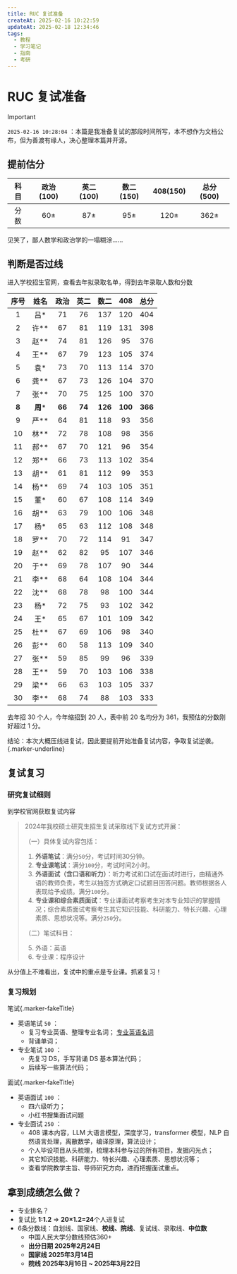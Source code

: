 ```yaml
---
title: RUC 复试准备
createAt: 2025-02-16 10:22:59
updateAt: 2025-02-18 12:34:46
tags:
  - 教程
  - 学习笔记
  - 指南
  - 考研
---
```


# RUC 复试准备

> [!important]
> `2025-02-16 10:28:04` ：本篇是我准备复试的那段时间所写，本不想作为文档公布，但为善渡有缘人，决心整理本篇并开源。

## 提前估分

| 科目  | 政治(100) | 英二(100) | 数二(150) | 408(150) | 总分(500) |
| :-: | :-----: | :-----: | :-----: | :------: | :-----: |
| 分数  |   60±   |   87±   |   95±   |   120±   |  362±   |

见笑了，鄙人数学和政治学的一塌糊涂……

## 判断是否过线

进入学校招生官网，查看去年拟录取名单，得到去年录取人数和分数

|  序号   |   姓名   |   政治   |   英二   |   数二    |   408   |   总分    |
| :---: | :----: | :----: | :----: | :-----: | :-----: | :-----: |
|   1   |   吕*   |   71   |   76   |   137   |   120   |   404   |
|   2   |  许**   |   67   |   81   |   119   |   131   |   398   |
|   3   |  赵**   |   74   |   81   |   126   |   95    |   376   |
|   4   |  王**   |   67   |   79   |   123   |   105   |   374   |
|   5   |   袁*   |   73   |   70   |   113   |   114   |   370   |
|   6   |  龚**   |   67   |   73   |   126   |   104   |   370   |
|   7   |  张**   |   70   |   75   |   125   |   100   |   370   |
| **8** | **周*** | **66** | **74** | **126** | **100** | **366** |
|   9   |  严**   |   64   |   81   |   118   |   93    |   356   |
|  10   |  林**   |   72   |   78   |   108   |   98    |   356   |
|  11   |  郝**   |   67   |   70   |   121   |   96    |   354   |
|  12   |  郑**   |   66   |   73   |   113   |   102   |   354   |
|  13   |  胡**   |   61   |   81   |   112   |   99    |   353   |
|  14   |  杨**   |   69   |   74   |   103   |   105   |   351   |
|  15   |   董*   |   60   |   67   |   108   |   114   |   349   |
|  16   |  胡**   |   63   |   79   |   100   |   106   |   348   |
|  17   |   杨*   |   65   |   63   |   112   |   108   |   348   |
|  18   |  罗**   |   70   |   72   |   114   |   91    |   347   |
|  19   |  赵**   |   62   |   82   |   95    |   107   |   346   |
|  20   |  于**   |   69   |   78   |   107   |   90    |   344   |
|  21   |  李**   |   68   |   64   |   108   |   104   |   344   |
|  22   |  沈**   |   68   |   78   |   98    |   100   |   344   |
|  23   |   杨*   |   72   |   75   |   93    |   102   |   342   |
|  24   |   王*   |   65   |   67   |   101   |   109   |   342   |
|  25   |  杜**   |   67   |   69   |   106   |   98    |   340   |
|  26   |  彭**   |   60   |   58   |   113   |   109   |   340   |
|  27   |  张**   |   59   |   85   |   99    |   96    |   339   |
|  28   |  王**   |   59   |   70   |   103   |   106   |   338   |
|  29   |  梁**   |   66   |   63   |   103   |   105   |   337   |
|  30   |  李**   |   68   |   74   |   88    |   103   |   333   |

去年招 30 个人，今年缩招到 20 人，表中前 20 名均分为 361，我预估的分数刚好超过 1 分。

结论：本次大概压线进复试，因此要提前开始准备复试内容，争取复试逆袭。{.marker-underline}

## 复试复习

### 研究复试细则

到学校官网获取复试内容

<Linkcard url="http://zhzl.ruc.edu.cn/zsxx/zsjz/d475a3b7796e4ed09d100d16ab18ab49.htm" title="中国人民大学智慧治理学院" description="2024年电子信息专业学位硕士研究生招生考试复试录取工作方案" logo="https://th.bing.com/th?id=OSK.f6b951620e686552170c508805ec7be1&w=102&h=102&c=7&o=6&dpr=1.5&pid=SANGAM" />

> 2024年我校硕士研究生招生复试采取线下复试方式开展：
> 
> （一）具体复试内容包括：
> 
> 1. **外语笔试**：满分`50`分，考试时间30分钟。
> 2. **专业课笔试**：满分`100`分，考试时间2小时。
> 3. **外语面试（含口语和听力）**：听力考试和口试在面试时进行，由精通外语的教师负责，考生以抽签方式确定口试题目回答问题。教师根据各人表现给予成绩。满分`100`分。
> 4. **专业课和综合素质面试**：专业课面试考察考生对本专业知识的掌握情况；综合素质面试考察考生其它知识技能、科研能力、特长兴趣、心理素质、思想状况等。满分`250`分。 
>  
> （二）笔试科目：
> 
> 5. 外语：英语
> 6. 专业课：程序设计

从分值上不难看出，复试中的重点是专业课。抓紧复习！

### 复习规划

笔试{.marker-fakeTitle}

- 英语笔试 `50` ：
	- 复习专业英语、整理专业名词； [专业英语名词](🗃️复试资料整理/专业英语名词.md)
	- 背诵单词；
- 专业笔试 `100` ：
	- 先复习 DS，手写背诵 DS 基本算法代码；
	- 后续写一些算法代码；

面试{.marker-fakeTitle}

- 英语面试 `100` ：
	- 四六级听力；
	- 小红书搜集面试问题
- 专业面试 `250` ：
	- 408 课本内容，LLM 大语言模型，深度学习，transformer 模型，NLP 自然语言处理，离散数学，编译原理，算法设计；
	- 个人毕设项目从头梳理，梳理本科参与过的所有项目，发掘闪光点；
	- 其它知识技能、科研能力、特长兴趣、心理素质、思想状况等；
	- 查看学院教学主旨、导师研究方向，进而把握面试重点。

## 拿到成绩怎么做？

- 专业排名？
- 复试比 **1:1.2** ⇒ **20×1.2=24**个人进复试
- 6条分数线：自划线、国家线、**校线、院线**、复试线、录取线、**中位数**
    - 中国人民大学分数线预估360+
    - **出分日期 2025年2月24日**
    - **国家线 2025年3月14日**
    - **院线 2025年3月16日 ~ 2025年3月22日**